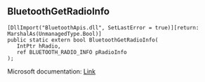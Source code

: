 ## BluetoothGetRadioInfo

```
[DllImport("BluetoothApis.dll", SetLastError = true)][return: MarshalAs(UnmanagedType.Bool)]
public static extern bool BluetoothGetRadioInfo(
   IntPtr hRadio,
   ref BLUETOOTH_RADIO_INFO pRadioInfo
);
```

Microsoft documentation: [Link](https://docs.microsoft.com/en-us/windows/win32/api/bluetoothapis/nf-bluetoothapis-bluetoothgetradioinfo)
